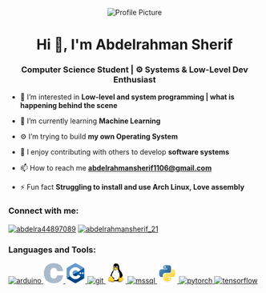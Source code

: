 <p align="center">
  <img src="[https://wall.alphacoders.com/big.php?i=1328865](https://images5.alphacoders.com/132/1328865.png)/u/00000000?v=4" width="200" alt="Profile Picture"/>
</p>

<h1 align="center">Hi 👋, I'm Abdelrahman Sherif</h1>
<h3 align="center">Computer Science Student | ⚙️ Systems & Low-Level Dev Enthusiast</h3>

- 🔭 I’m interested in **Low-level and system programming | what is happening behind the scene**

- 🌱 I’m currently learning **Machine Learning**

- ⚙️ I’m trying to build **my own Operating System**

- 🤝 I enjoy contributing with others to develop **software systems**

- 📫 How to reach me **abdelrahmansherif1106@gmail.com**

- ⚡ Fun fact **Struggling to install and use Arch Linux, Love assembly**

<h3 align="left">Connect with me:</h3>
<p align="left">
<a href="https://twitter.com/abdelra44897089" target="blank"><img align="center" src="https://raw.githubusercontent.com/rahuldkjain/github-profile-readme-generator/master/src/images/icons/Social/twitter.svg" alt="abdelra44897089" height="30" width="40" /></a>
<a href="https://www.leetcode.com/abdelrahmansherif_21" target="blank"><img align="center" src="https://raw.githubusercontent.com/rahuldkjain/github-profile-readme-generator/master/src/images/icons/Social/leet-code.svg" alt="abdelrahmansherif_21" height="30" width="40" /></a>
</p>

<h3 align="left">Languages and Tools:</h3>
<p align="left"> <a href="https://www.arduino.cc/" target="_blank" rel="noreferrer"> <img src="https://cdn.worldvectorlogo.com/logos/arduino-1.svg" alt="arduino" width="40" height="40"/> </a> <a href="https://www.cprogramming.com/" target="_blank" rel="noreferrer"> <img src="https://raw.githubusercontent.com/devicons/devicon/master/icons/c/c-original.svg" alt="c" width="40" height="40"/> </a> <a href="https://www.w3schools.com/cpp/" target="_blank" rel="noreferrer"> <img src="https://raw.githubusercontent.com/devicons/devicon/master/icons/cplusplus/cplusplus-original.svg" alt="cplusplus" width="40" height="40"/> </a> <a href="https://git-scm.com/" target="_blank" rel="noreferrer"> <img src="https://www.vectorlogo.zone/logos/git-scm/git-scm-icon.svg" alt="git" width="40" height="40"/> </a> <a href="https://www.linux.org/" target="_blank" rel="noreferrer"> <img src="https://raw.githubusercontent.com/devicons/devicon/master/icons/linux/linux-original.svg" alt="linux" width="40" height="40"/> </a> <a href="https://www.microsoft.com/en-us/sql-server" target="_blank" rel="noreferrer"> <img src="https://www.svgrepo.com/show/303229/microsoft-sql-server-logo.svg" alt="mssql" width="40" height="40"/> </a> <a href="https://www.python.org" target="_blank" rel="noreferrer"> <img src="https://raw.githubusercontent.com/devicons/devicon/master/icons/python/python-original.svg" alt="python" width="40" height="40"/> </a> <a href="https://pytorch.org/" target="_blank" rel="noreferrer"> <img src="https://www.vectorlogo.zone/logos/pytorch/pytorch-icon.svg" alt="pytorch" width="40" height="40"/> </a> <a href="https://www.tensorflow.org" target="_blank" rel="noreferrer"> <img src="https://www.vectorlogo.zone/logos/tensorflow/tensorflow-icon.svg" alt="tensorflow" width="40" height="40"/> </a> </p>
